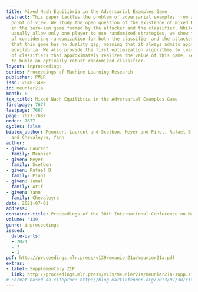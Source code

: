 ```yaml
---
title: Mixed Nash Equilibria in the Adversarial Examples Game
abstract: This paper tackles the problem of adversarial examples from a game theoretic
  point of view. We study the open question of the existence of mixed Nash equilibria
  in the zero-sum game formed by the attacker and the classifier. While previous works
  usually allow only one player to use randomized strategies, we show the necessity
  of considering randomization for both the classifier and the attacker. We demonstrate
  that this game has no duality gap, meaning that it always admits approximate Nash
  equilibria. We also provide the first optimization algorithms to learn a mixture
  of classifiers that approximately realizes the value of this game, \emph{i.e.} procedures
  to build an optimally robust randomized classifier.
layout: inproceedings
series: Proceedings of Machine Learning Research
publisher: PMLR
issn: 2640-3498
id: meunier21a
month: 0
tex_title: Mixed Nash Equilibria in the Adversarial Examples Game
firstpage: 7677
lastpage: 7687
page: 7677-7687
order: 7677
cycles: false
bibtex_author: Meunier, Laurent and Scetbon, Meyer and Pinot, Rafael B and Atif, Jamal
  and Chevaleyre, Yann
author:
- given: Laurent
  family: Meunier
- given: Meyer
  family: Scetbon
- given: Rafael B
  family: Pinot
- given: Jamal
  family: Atif
- given: Yann
  family: Chevaleyre
date: 2021-07-01
address:
container-title: Proceedings of the 38th International Conference on Machine Learning
volume: '139'
genre: inproceedings
issued:
  date-parts:
  - 2021
  - 7
  - 1
pdf: http://proceedings.mlr.press/v139/meunier21a/meunier21a.pdf
extras:
- label: Supplementary ZIP
  link: http://proceedings.mlr.press/v139/meunier21a/meunier21a-supp.zip
# Format based on citeproc: http://blog.martinfenner.org/2013/07/30/citeproc-yaml-for-bibliographies/
---
```

